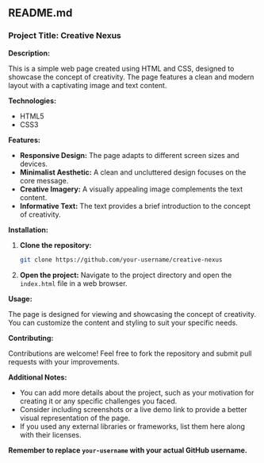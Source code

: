 ## README.md

### Project Title: Creative Nexus

**Description:**

This is a simple web page created using HTML and CSS, designed to showcase the concept of creativity. The page features a clean and modern layout with a captivating image and text content.

**Technologies:**

* HTML5
* CSS3

**Features:**

* **Responsive Design:** The page adapts to different screen sizes and devices.
* **Minimalist Aesthetic:** A clean and uncluttered design focuses on the core message.
* **Creative Imagery:** A visually appealing image complements the text content.
* **Informative Text:** The text provides a brief introduction to the concept of creativity.

**Installation:**

1. **Clone the repository:**
   ```bash
   git clone https://github.com/your-username/creative-nexus
   ```
2. **Open the project:**
   Navigate to the project directory and open the `index.html` file in a web browser.

**Usage:**

The page is designed for viewing and showcasing the concept of creativity. You can customize the content and styling to suit your specific needs.

**Contributing:**

Contributions are welcome! Feel free to fork the repository and submit pull requests with your improvements.


**Additional Notes:**

* You can add more details about the project, such as your motivation for creating it or any specific challenges you faced.
* Consider including screenshots or a live demo link to provide a better visual representation of the page.
* If you used any external libraries or frameworks, list them here along with their licenses.

**Remember to replace `your-username` with your actual GitHub username.**
